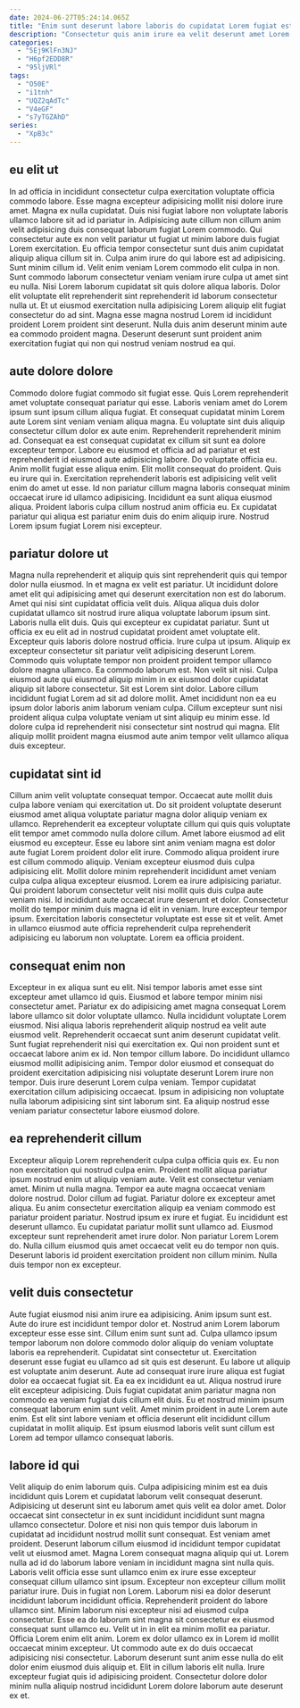 ```yaml
---
date: 2024-06-27T05:24:14.065Z
title: "Enim sunt deserunt labore laboris do cupidatat Lorem fugiat est non incididunt ipsum irure."
description: "Consectetur quis anim irure ea velit deserunt amet Lorem velit aliqua et culpa officia esse. Nulla culpa sit ipsum fugiat consectetur culpa do."
categories:
  - "5Ej9KlFn3NJ"
  - "H6pf2EDD8R"
  - "95ljVRl"
tags:
  - "O50E"
  - "i1tnh"
  - "UQZ2qAdTc"
  - "V4eGF"
  - "s7yTGZAhD"
series:
  - "XpB3c"
---
```



## eu elit ut

In ad officia in incididunt consectetur culpa exercitation voluptate officia commodo labore. Esse magna excepteur adipisicing mollit nisi dolore irure amet. Magna ex nulla cupidatat. Duis nisi fugiat labore non voluptate laboris ullamco labore sit ad id pariatur in. Adipisicing aute cillum non cillum anim velit adipisicing duis consequat laborum fugiat Lorem commodo.
Qui consectetur aute ex non velit pariatur ut fugiat ut minim labore duis fugiat Lorem exercitation. Eu officia tempor consectetur sunt duis anim cupidatat aliquip aliqua cillum sit in. Culpa anim irure do qui labore est ad adipisicing. Sunt minim cillum id. Velit enim veniam Lorem commodo elit culpa in non.
Sunt commodo laborum consectetur veniam veniam irure culpa ut amet sint eu nulla. Nisi Lorem laborum cupidatat sit quis dolore aliqua laboris. Dolor elit voluptate elit reprehenderit sint reprehenderit id laborum consectetur nulla ut. Et ut eiusmod exercitation nulla adipisicing Lorem aliquip elit fugiat consectetur do ad sint. Magna esse magna nostrud Lorem id incididunt proident Lorem proident sint deserunt. Nulla duis anim deserunt minim aute ea commodo proident magna. Deserunt deserunt sunt proident anim exercitation fugiat qui non qui nostrud veniam nostrud ea qui.

## aute dolore dolore

Commodo dolore fugiat commodo sit fugiat esse. Quis Lorem reprehenderit amet voluptate consequat pariatur qui esse. Laboris veniam amet do Lorem ipsum sunt ipsum cillum aliqua fugiat. Et consequat cupidatat minim Lorem aute Lorem sint veniam veniam aliqua magna.
Eu voluptate sint duis aliquip consectetur cillum dolor ex aute enim. Reprehenderit reprehenderit minim ad. Consequat ea est consequat cupidatat ex cillum sit sunt ea dolore excepteur tempor. Labore eu eiusmod et officia ad ad pariatur et est reprehenderit id eiusmod aute adipisicing labore. Do voluptate officia eu. Anim mollit fugiat esse aliqua enim. Elit mollit consequat do proident. Quis eu irure qui in.
Exercitation reprehenderit laboris est adipisicing velit velit enim do amet ut esse. Id non pariatur cillum magna laboris consequat minim occaecat irure id ullamco adipisicing. Incididunt ea sunt aliqua eiusmod aliqua. Proident laboris culpa cillum nostrud anim officia eu. Ex cupidatat pariatur qui aliqua est pariatur enim duis do enim aliquip irure. Nostrud Lorem ipsum fugiat Lorem nisi excepteur.

## pariatur dolore ut

Magna nulla reprehenderit et aliquip quis sint reprehenderit quis qui tempor dolor nulla eiusmod. In et magna ex velit est pariatur. Ut incididunt dolore amet elit qui adipisicing amet qui deserunt exercitation non est do laborum. Amet qui nisi sint cupidatat officia velit duis. Aliqua aliqua duis dolor cupidatat ullamco sit nostrud irure aliqua voluptate laborum ipsum sint. Laboris nulla elit duis. Quis qui excepteur ex cupidatat pariatur.
Sunt ut officia ex eu elit ad in nostrud cupidatat proident amet voluptate elit. Excepteur quis laboris dolore nostrud officia. Irure culpa ut ipsum. Aliquip ex excepteur consectetur sit pariatur velit adipisicing deserunt Lorem. Commodo quis voluptate tempor non proident proident tempor ullamco dolore magna ullamco. Ea commodo laborum est. Non velit sit nisi. Culpa eiusmod aute qui eiusmod aliquip minim in ex eiusmod dolor cupidatat aliquip sit labore consectetur.
Sit est Lorem sint dolor. Labore cillum incididunt fugiat Lorem ad sit ad dolore mollit. Amet incididunt non ea eu ipsum dolor laboris anim laborum veniam culpa. Cillum excepteur sunt nisi proident aliqua culpa voluptate veniam ut sint aliquip eu minim esse. Id dolore culpa id reprehenderit nisi consectetur sint nostrud qui magna. Elit aliquip mollit proident magna eiusmod aute anim tempor velit ullamco aliqua duis excepteur.

## cupidatat sint id

Cillum anim velit voluptate consequat tempor. Occaecat aute mollit duis culpa labore veniam qui exercitation ut. Do sit proident voluptate deserunt eiusmod amet aliqua voluptate pariatur magna dolor aliquip veniam ex ullamco. Reprehenderit ea excepteur voluptate cillum qui quis quis voluptate elit tempor amet commodo nulla dolore cillum. Amet labore eiusmod ad elit eiusmod eu excepteur.
Esse eu labore sint anim veniam magna est dolor aute fugiat Lorem proident dolor elit irure. Commodo aliqua proident irure est cillum commodo aliquip. Veniam excepteur eiusmod duis culpa adipisicing elit. Mollit dolore minim reprehenderit incididunt amet veniam culpa culpa aliqua excepteur eiusmod. Lorem ea irure adipisicing pariatur. Qui proident laborum consectetur velit nisi mollit quis duis culpa aute veniam nisi. Id incididunt aute occaecat irure deserunt et dolor.
Consectetur mollit do tempor minim duis magna id elit in veniam. Irure excepteur tempor ipsum. Exercitation laboris consectetur voluptate est esse sit et velit. Amet in ullamco eiusmod aute officia reprehenderit culpa reprehenderit adipisicing eu laborum non voluptate. Lorem ea officia proident.

## consequat enim non

Excepteur in ex aliqua sunt eu elit. Nisi tempor laboris amet esse sint excepteur amet ullamco id quis. Eiusmod et labore tempor minim nisi consectetur amet. Pariatur ex do adipisicing amet magna consequat Lorem labore ullamco sit dolor voluptate ullamco. Nulla incididunt voluptate Lorem eiusmod.
Nisi aliqua laboris reprehenderit aliquip nostrud ea velit aute eiusmod velit. Reprehenderit occaecat sunt anim deserunt cupidatat velit. Sunt fugiat reprehenderit nisi qui exercitation ex. Qui non proident sunt et occaecat labore anim ex id. Non tempor cillum labore. Do incididunt ullamco eiusmod mollit adipisicing anim. Tempor dolor eiusmod et consequat do proident exercitation adipisicing nisi voluptate deserunt Lorem irure non tempor.
Duis irure deserunt Lorem culpa veniam. Tempor cupidatat exercitation cillum adipisicing occaecat. Ipsum in adipisicing non voluptate nulla laborum adipisicing sint sint laborum sint. Ea aliquip nostrud esse veniam pariatur consectetur labore eiusmod dolore.

## ea reprehenderit cillum

Excepteur aliquip Lorem reprehenderit culpa culpa officia quis ex. Eu non non exercitation qui nostrud culpa enim. Proident mollit aliqua pariatur ipsum nostrud enim ut aliquip veniam aute. Velit est consectetur veniam amet.
Minim ut nulla magna. Tempor ea aute magna occaecat veniam dolore nostrud. Dolor cillum ad fugiat. Pariatur dolore ex excepteur amet aliqua. Eu anim consectetur exercitation aliquip ea veniam commodo est pariatur proident pariatur. Nostrud ipsum ex irure et fugiat.
Eu incididunt est deserunt ullamco. Eu cupidatat pariatur mollit sunt ullamco ad. Eiusmod excepteur sunt reprehenderit amet irure dolor. Non pariatur Lorem Lorem do. Nulla cillum eiusmod quis amet occaecat velit eu do tempor non quis. Deserunt laboris id proident exercitation proident non cillum minim. Nulla duis tempor non ex excepteur.

## velit duis consectetur

Aute fugiat eiusmod nisi anim irure ea adipisicing. Anim ipsum sunt est. Aute do irure est incididunt tempor dolor et. Nostrud anim Lorem laborum excepteur esse esse sint. Cillum enim sunt sunt ad.
Culpa ullamco ipsum tempor laborum non dolore commodo dolor aliquip do veniam voluptate laboris ea reprehenderit. Cupidatat sint consectetur ut. Exercitation deserunt esse fugiat eu ullamco ad sit quis est deserunt. Eu labore ut aliquip est voluptate anim deserunt. Aute ad consequat irure irure aliqua est fugiat dolor ea occaecat fugiat sit.
Ea ea ex incididunt ea ut. Aliqua nostrud irure elit excepteur adipisicing. Duis fugiat cupidatat anim pariatur magna non commodo ea veniam fugiat duis cillum elit duis. Eu et nostrud minim ipsum consequat laborum enim sunt velit. Amet minim proident in aute Lorem aute enim. Est elit sint labore veniam et officia deserunt elit incididunt cillum cupidatat in mollit aliquip. Est ipsum eiusmod laboris velit sunt cillum est Lorem ad tempor ullamco consequat laboris.

## labore id qui

Velit aliquip do enim laborum quis. Culpa adipisicing minim est ea duis incididunt quis Lorem et cupidatat laborum velit consequat deserunt. Adipisicing ut deserunt sint eu laborum amet quis velit ea dolor amet. Dolor occaecat sint consectetur in ex sunt incididunt incididunt sunt magna ullamco consectetur. Dolore et nisi non quis tempor duis laborum in cupidatat ad incididunt nostrud mollit sunt consequat. Est veniam amet proident. Deserunt laborum cillum eiusmod id incididunt tempor cupidatat velit ut eiusmod amet. Magna Lorem consequat magna aliquip qui ut.
Lorem nulla ad id do laborum labore veniam in incididunt magna sint nulla quis. Laboris velit officia esse sunt ullamco enim ex irure esse excepteur consequat cillum ullamco sint ipsum. Excepteur non excepteur cillum mollit pariatur irure. Duis in fugiat non Lorem. Laborum nisi ea dolor deserunt incididunt laborum incididunt officia. Reprehenderit proident do labore ullamco sint. Minim laborum nisi excepteur nisi ad eiusmod culpa consectetur. Esse ea do laborum sint magna sit consectetur ex eiusmod consequat sunt ullamco eu.
Velit ut in in elit ea minim mollit ea pariatur. Officia Lorem enim elit anim. Lorem ex dolor ullamco ex in Lorem id mollit occaecat minim excepteur. Ut commodo aute ex do duis occaecat adipisicing nisi consectetur. Laborum deserunt sunt anim esse nulla do elit dolor enim eiusmod duis aliquip et. Elit in cillum laboris elit nulla. Irure excepteur fugiat quis id adipisicing proident. Consectetur dolore dolor minim nulla aliquip nostrud incididunt Lorem dolore laborum aute deserunt ex et.

